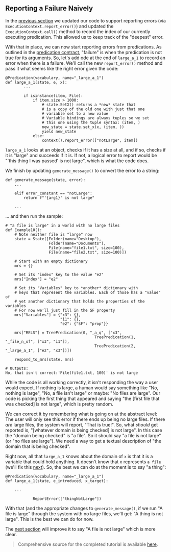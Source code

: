 
## Reporting a Failure Naively
In the [previous section](pxint0105ErrorsChoosingWhichFailure) we updated our code to support reporting errors (via `ExecutionContext.report_error()`) and updated the `ExecutionContext.call()` method to record the index of our currently executing predication.  This allowed us to keep track of the "deepest" error.

With that in place, we can now start reporting errors from predications. As outlined in the [predication contract](devhowtoPredicationContract), "failure" is when the predication is not true for its arguments. So, let's add ode at the end of `large_a_1` to record an error when there is a failure. We'll call the new `report_error()` method and pass it what seems like the right error given the code:

~~~
@Predication(vocabulary, name="_large_a_1")
def large_a_1(state, e, x):
        ...
    
        if isinstance(item, File):
            if item.size > 1000:
                # state.SetX() returns a *new* state that
                # is a copy of the old one with just that one
                # variable set to a new value
                # Variable bindings are always tuples so we set
                # this one using the tuple syntax: (item, )
                new_state = state.set_x(x, (item, ))
                yield new_state
            else:
                context().report_error(["notLarge", item])
~~~

`large_a_1` looks at an object, checks if it has a size at all, and if so, checks if it is "large" and succeeds if it is. If not, a logical error to report would be "'this thing I was passed' is not large", which is what the code does.

We finish by updating `generate_message()` to convert the error to a string:

~~~
def generate_message(state, error):
    ... 
    
    elif error_constant == "notLarge":
        return f"'{arg1}' is not large"

    ...
~~~


... and then run the sample:

~~~
# "a file is large" in a world with no large files
def Example10():
    # Note neither file is "large" now
    state = State([Folder(name="Desktop"),
                   Folder(name="Documents"),
                   File(name="file1.txt", size=100),
                   File(name="file2.txt", size=100)])

    # Start with an empty dictionary
    mrs = {}

    # Set its "index" key to the value "e2"
    mrs["Index"] = "e2"

    # Set its "Variables" key to *another* dictionary with
    # keys that represent the variables. Each of those has a "value" of
    # yet another dictionary that holds the properties of the variables
    # For now we'll just fill in the SF property
    mrs["Variables"] = {"x3": {},
                        "i1": {},
                        "e2": {"SF": "prop"}}

    mrs["RELS"] = TreePredication(0, "_a_q", ["x3",
                                       TreePredication(1, "_file_n_of", ["x3", "i1"]),
                                       TreePredication(2, "_large_a_1", ["e2", "x3"])])

    respond_to_mrs(state, mrs)
    
# Outputs:
No, that isn't correct:'File(file1.txt, 100)' is not large
~~~

While the code is all working correctly, it isn't responding the way a user would expect. If nothing is large, a human would say something like "No, nothing is large", "No, a file isn't large" or maybe: "No files are large".  Our code is picking the first thing that appeared and saying "the [first file that was checked] is not large", which is pretty random. 

We can correct it by remembering what is going on at the abstract level: The user will only see this error if there ends up being no large files. If there *are* large files, the system will report, "That is true!".  So, what *should* get reported is, "[whatever domain is being checked] is not large".  In this case the "domain being checked" is "a file". So it should say "a file is not large" (or "no files are large"). We need a way to get a textual description of "the domain that is being checked".

Right now, all that `large_a_1` knows about the domain of `x` is that it is a variable that could hold anything. It doesn't know that x represents `a file` (we'll fix this [next](pxint0120ErrorsConceptualFailures)). So, the best we can do at the moment is to say "a thing":

~~~
@Predication(vocabulary, name="_large_a_1")
def large_a_1(state, e_introduced, x_target):
    
    ...
    
            ReportError(["thingNotLarge"])
~~~

With that (and the appropriate changes to `generate_message()`, if we run "A file is large" through the system with no large files, we'll get: "A thing is not large".  This is the best we can do for now. 

The [next section](devhowtoConceptualFailures) will improve it to say "A file is not large" which is more clear.

> Comprehensive source for the completed tutorial is available [here](https://github.com/EricZinda/Perplexity).
